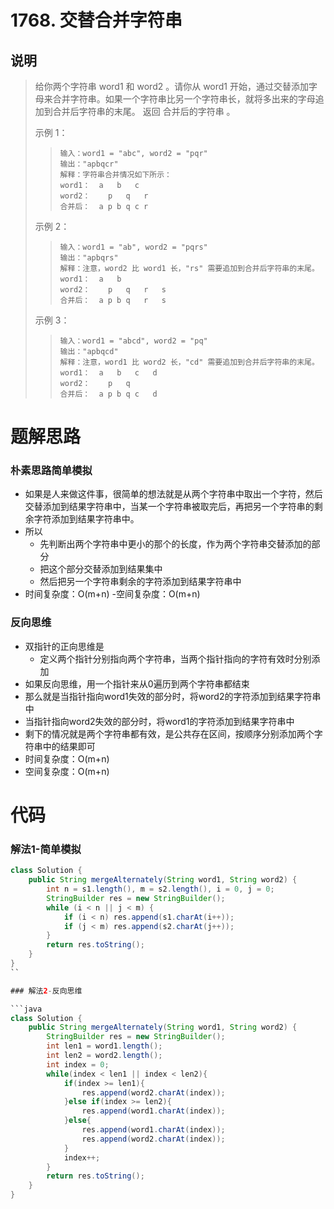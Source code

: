 # 1768. 交替合并字符串

## 说明

> 给你两个字符串 word1 和 word2 。请你从 word1 开始，通过交替添加字母来合并字符串。如果一个字符串比另一个字符串长，就将多出来的字母追加到合并后字符串的末尾。
> 返回 合并后的字符串 。
>
> 示例 1：
> > ```
> > 输入：word1 = "abc", word2 = "pqr"
> > 输出："apbqcr"
> > 解释：字符串合并情况如下所示：
> > word1：  a   b   c
> > word2：    p   q   r
> > 合并后：  a p b q c r
> > ```
> 示例 2：
> > ```
> > 输入：word1 = "ab", word2 = "pqrs"
> > 输出："apbqrs"
> > 解释：注意，word2 比 word1 长，"rs" 需要追加到合并后字符串的末尾。
> > word1：  a   b 
> > word2：    p   q   r   s
> > 合并后：  a p b q   r   s
> > ```
> 示例 3：
> > ```
> > 输入：word1 = "abcd", word2 = "pq"
> > 输出："apbqcd"
> > 解释：注意，word1 比 word2 长，"cd" 需要追加到合并后字符串的末尾。
> > word1：  a   b   c   d
> > word2：    p   q 
> > 合并后：  a p b q c   d
> > ```

# 题解思路

### 朴素思路简单模拟

- 如果是人来做这件事，很简单的想法就是从两个字符串中取出一个字符，然后交替添加到结果字符串中，当某一个字符串被取完后，再把另一个字符串的剩余字符添加到结果字符串中。
- 所以
  - 先判断出两个字符串中更小的那个的长度，作为两个字符串交替添加的部分
  - 把这个部分交替添加到结果集中
  - 然后把另一个字符串剩余的字符添加到结果字符串中
- 时间复杂度：O(m+n)
-空间复杂度：O(m+n)

### 反向思维

- 双指针的正向思维是
  - 定义两个指针分别指向两个字符串，当两个指针指向的字符有效时分别添加
- 如果反向思维，用一个指针来从0遍历到两个字符串都结束
- 那么就是当指针指向word1失效的部分时，将word2的字符添加到结果字符串中
- 当指针指向word2失效的部分时，将word1的字符添加到结果字符串中
- 剩下的情况就是两个字符串都有效，是公共存在区间，按顺序分别添加两个字符串中的结果即可
- 时间复杂度：O(m+n)
- 空间复杂度：O(m+n)

# 代码

### 解法1-简单模拟

```java
class Solution {
    public String mergeAlternately(String word1, String word2) {
        int n = s1.length(), m = s2.length(), i = 0, j = 0;
        StringBuilder res = new StringBuilder();
        while (i < n || j < m) {
            if (i < n) res.append(s1.charAt(i++));
            if (j < m) res.append(s2.charAt(j++));
        }
        return res.toString();
    }
}
``

### 解法2-反向思维

```java
class Solution {
    public String mergeAlternately(String word1, String word2) {
        StringBuilder res = new StringBuilder();
        int len1 = word1.length();
        int len2 = word2.length();
        int index = 0;
        while(index < len1 || index < len2){
            if(index >= len1){
                res.append(word2.charAt(index));
            }else if(index >= len2){
                res.append(word1.charAt(index));
            }else{
                res.append(word1.charAt(index));
                res.append(word2.charAt(index));
            }
            index++;
        }
        return res.toString();
    }
}
```
